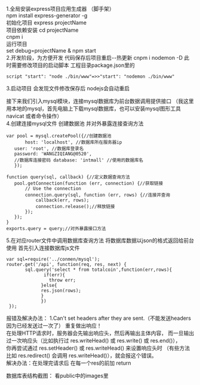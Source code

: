 
1.全局安装express项目应用生成器 （脚手架）    
npm install express-generator -g    
初始化项目 express projectName     
项目依赖安装 cd projectName    
cnpm i    
运行项目    
set debug=projectName & npm start                                                                                      
2.开发阶段，为方便开发 代码保存后项目重启--热更新 cnpm i nodemon -D 此时需要修改项目的启动脚本 工程目录package.json里的      
```
script "start": "node ./bin/www"=>>"start": "nodemon ./bin/www"
```
3.启动项目 会发现文件修改保存后 nodejs会自动重启

接下来我们引入mysql模块，连接mysql数据库为前台数据调用提供接口 （我这里用本地的mysql，首先电脑上下载mysql数据库，也可以安装mysql图形工具navicat 或者命令操作）       
4.创建连接mysql文件 创建数据池 并对外暴露连接查询方法 
 ```var mysql = require('mysql');     
 var pool = mysql.createPool({//创建数据池     
        host: 'localhost', //数据库所在服务器ip     
	user: 'root', //数据库登录名       
	password: 'WANGZIQIANG@0520',       
	//数据库连接密码 database: 'intmall' //使用的数据库名     
	});

function query(sql, callback) {//定义数据查询方法
    pool.getConnection(function (err, connection) {//获取链接
        // Use the connection
        connection.query(sql, function (err, rows) {//连接并查询
            callback(err, rows);
            connection.release();//释放链接
        });
    });
}
exports.query = query;//对外暴露接口方法
```
5.在对应router文件中调用数据库查询方法 将数据库数据以json的格式返回给前台使用 首先引入连接数据库js文件

``` 
var sql=require('../conmen/mysql');
router.get('/api', function(req, res, next) {      
       sql.query('select * from totalcoin',function(err,rows){    
	          if(err){       
	            throw err;      
	         }else{     
	         res.json(rows);       
	         } 
			 })      
 });
```
报错及解决办法： 1.Can't set headers after they are sent.（不能发送headers因为已经发送过一次了） 重复做出响应！    
在处理HTTP请求时，服务器会先输出响应头，然后再输出主体内容， 而一旦输出过一次响应头（比如执行过 res.writeHead() 或 res.write() 或 res.end()），     
你再尝试通过 res.setHeader() 或 res.writeHead() 来设置响应头时 （有些方法比如 res.redirect() 会调用 res.writeHead()），就会报这个错误。       
解决办法：在处理完请求后 在每一个res的前加 return

数据库表结构截图： 看public中的images里
